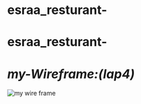 # esraa_resturant-
# esraa_resturant-
# ***my-Wireframe:(lap4)***





![my wire frame ](myframe.png)

